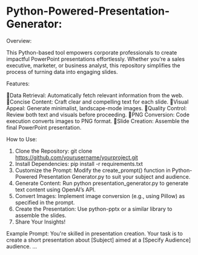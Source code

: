 # Python-Powered-Presentation-Generator:

Overview:

This Python-based tool empowers corporate professionals to create impactful PowerPoint presentations effortlessly. Whether you’re a sales executive, marketer, or business analyst, this repository simplifies the process of turning data into engaging slides.

Features:

🔹Data Retrieval: Automatically fetch relevant information from the web.
🔹Concise Content: Craft clear and compelling text for each slide.
🔹Visual Appeal: Generate minimalist, landscape-mode images.
🔹Quality Control: Review both text and visuals before proceeding.
🔹PNG Conversion: Code execution converts images to PNG format.
🔹Slide Creation: Assemble the final PowerPoint presentation.

How to Use:
1. Clone the Repository:
   git clone https://github.com/yourusername/yourproject.git
2. Install Dependencies:
   pip install -r requirements.txt
3. Customize the Prompt:
   Modify the create_prompt() function in Python-Powered Presentation Generator.py to suit your subject and audience.
4. Generate Content:
   Run python presentation_generator.py to generate text content using OpenAI’s API.
5. Convert Images:
   Implement image conversion (e.g., using Pillow) as specified in the prompt.
6. Create the Presentation:
   Use python-pptx or a similar library to assemble the slides.
7. Share Your Insights!

Example Prompt:
You're skilled in presentation creation. Your task is to create a short presentation about [Subject] aimed at a [Specify Audience] audience.
...



   
